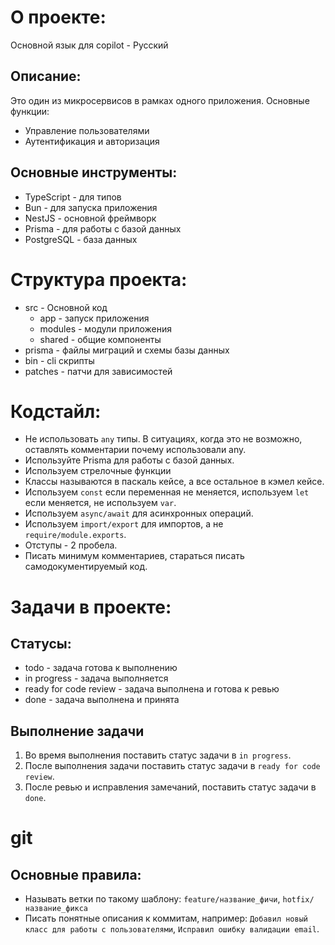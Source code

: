 # О проекте:

Основной язык для copilot - Русский

## Описание:

Это один из микросервисов в рамках одного приложения. Основные функции:

- Управление пользователями
- Аутентификация и авторизация

## Основные инструменты:

- TypeScript - для типов
- Bun - для запуска приложения
- NestJS - основной фреймворк
- Prisma - для работы с базой данных
- PostgreSQL - база данных

# Структура проекта:

- src - Основной код
  - app - запуск приложения
  - modules - модули приложения
  - shared - общие компоненты
- prisma - файлы миграций и схемы базы данных
- bin - cli скрипты
- patches - патчи для зависимостей

# Кодстайл:

- Не использовать `any` типы. В ситуациях, когда это не возможно, оставлять комментарии почему использовали any.
- Используйте Prisma для работы с базой данных.
- Используем стрелочные функции
- Классы называются в паскаль кейсе, а все остальное в кэмел кейсе.
- Используем `const` если переменная не меняется, используем `let` если меняется, не используем `var`.
- Используем `async/await` для асинхронных операций.
- Используем `import/export` для импортов, а не `require/module.exports`.
- Отступы - 2 пробела.
- Писать минимум комментариев, стараться писать самодокументируемый код.

# Задачи в проекте:

## Статусы:

- todo - задача готова к выполнению
- in progress - задача выполняется
- ready for code review - задача выполнена и готова к ревью
- done - задача выполнена и принята

## Выполнение задачи

1. Во время выполнения поставить статус задачи в `in progress`.
2. После выполнения задачи поставить статус задачи в `ready for code review`.
3. После ревью и исправления замечаний, поставить статус задачи в `done`.

# git

## Основные правила:

- Называть ветки по такому шаблону: `feature/название_фичи`, `hotfix/название_фикса`
- Писать понятные описания к коммитам, например: `Добавил новый класс для работы с пользователями`, `Исправил ошибку валидации email`.
